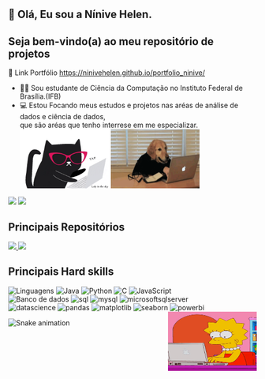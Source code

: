 ## 👋 Olá, Eu sou a Nínive Helen. 
## Seja bem-vindo(a) ao meu repositório de projetos 

🔗 Link Portfólio https://ninivehelen.github.io/portfolio_ninive/

-  👩‍🎓 Sou estudante de Ciência da Computação no Instituto Federal de Brasília.(IFB)</br>
-  💻 Estou Focando meus estudos e projetos nas aréas de análise de dados e ciência de dados, </br>que são aréas que tenho interrese em me especializar.<br>
<img align="li" alt="gif" height="120" width="180"  src="https://github.com/ninivehelen/ninivehelen/blob/main/giphy.gif"> <img align="li" alt="gif" height="120" width="180"  src="https://github.com/ninivehelen/ninivehelen/blob/main/dog.gif">

 <div>

  
  <img height="170em" src="https://github-readme-stats.vercel.app/api?username=ninivehelen&show_icons=true&theme=panda&include_all_commits=true&count_private=true"/>
  <img height="170em" src="https://github-readme-stats.vercel.app/api/top-langs/?username=ninivehelen&layout=compact&langs_count=16&theme=panda"/>
   
   
 ## Principais Repositórios
<a href="https://github.com/ninivehelen/Analise_De_Dados">
  <img height="120em" src="https://github-readme-stats.vercel.app/api/pin/?username=ninivehelen&repo=Analise_De_Dados&theme=panda" />
</a>

<a href="https://github.com/ninivehelen/Modelos_Machine_Learning">
  <img height="120em" src="https://github-readme-stats.vercel.app/api/pin/?username=ninivehelen&repo=Modelos_Machine_Learning&theme=panda" />
</a>
   
 ## Principais Hard skills
![Linguagens](https://img.shields.io/badge/Linguagens-00C7B7?style=for-the-badge&logo=Linguagens&logoColor=black)
![Java](https://img.shields.io/badge/Java-00C7B7?style=for-the-badge&logo=java&logoColor=black)
![Python](https://img.shields.io/badge/python-00C7B7?style=for-the-badge&logo=python&logoColor=black)
![C](https://img.shields.io/badge/c-00C7B7?style=for-the-badge&logo=c&logoColor=black)
![JavaScript](https://img.shields.io/badge/javascript-00C7B7?style=for-the-badge&logo=javascript&logoColor=black)
 </br>
![Banco de dados](https://img.shields.io/badge/Bancodedados-00C7B7?style=for-the-badge&logo=Linguagens&logoColor=black)
![sql](https://img.shields.io/badge/sql-00C7B7?style=for-the-badge&logo=sql&logoColor=black)
![mysql](https://img.shields.io/badge/mysql-00C7B7?style=for-the-badge&logo=mysql&logoColor=black)
![microsoftsqlserver](https://img.shields.io/badge/microsoftsqlserver-00C7B7?style=for-the-badge&logo=microsoftsqlserver&logoColor=black)
 <br>
![datascience](https://img.shields.io/badge/datascience-00C7B7?style=for-the-badge&logo=datascience&logoColor=black)
![pandas](https://img.shields.io/badge/pandas-00C7B7?style=for-the-badge&logo=pandas&logoColor=black)
![matplotlib](https://img.shields.io/badge/matplotlib-00C7B7?style=for-the-badge&logo=matplotlib&logoColor=black)
![seaborn](https://img.shields.io/badge/seaborn-00C7B7?style=for-the-badge&logo=seaborn&logoColor=black)
![powerbi](https://img.shields.io/badge/powerbi-00C7B7?style=for-the-badge&logo=powerbi&logoColor=black)
<img align="right" alt="gif" height="120" width="180" src="https://github.com/ninivehelen/ninivehelen/blob/main/lisa.gif">

  ![Snake animation](https://github.com/ninivehelen/rafaballerini/blob/output/github-contribution-grid-snake.svg)
 
</div>
 

